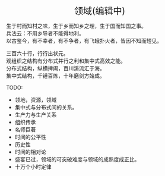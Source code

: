 <center><font size=5>领域(编辑中)</font></center>

生于村而知村之味，生于乡而知乡之理，生于国而知国之事。<br/>
兵法云：不用乡导者不能得地利。<br/>
以古鉴今，有不幸者，有不争者，有飞蛾扑火者，皆因不知而短见。<br/>

三百六十行，行行出状元。<br/>
观组织之结构有分布式并行之利和集中式高效之能。<br/>
分布式结构，纵横捭阖，百川溪流汇于海。<br/>
集中式结构，千锤百炼，十年磨剑方始成。<br/>

TODO: 
* 领地，资源，领域
* 集中式与分布式间的关系。
* 生产力与生产关系
* 组织传承
* 名师巨著
* 时间的公平性
* 历史性
* 时间的相对论
* 盛宴已过，领域的可突破难度与领域的成熟度成正比。
* 十万个小时定律

